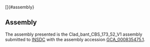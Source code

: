[]{#assembly}

Assembly
--------

The assembly presented is the Clad\_bant\_CBS\_173\_52\_V1 assembly
submitted to [INSDC](http://www.insdc.org) with the assembly accession
[GCA\_000835475.1](http://www.ebi.ac.uk/ena/data/view/GCA_000835475.1).
